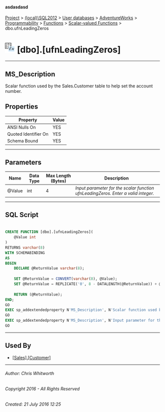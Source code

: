 #### asdasdasd

[Project](../../../../../../index.md) > [(local)\\SQL2012](../../../../../index.md) > [User databases](../../../../index.md) > [AdventureWorks](../../../index.md) > [Programmability](../../index.md) > [Functions](../index.md) > [Scalar-valued Functions](Scalar-valued_Functions.md) > dbo.ufnLeadingZeros

# ![Scalar-valued Functions](../../../../../../Images/Function_Scalar32.png) [dbo].[ufnLeadingZeros]

---

## <a name="#description"></a>MS_Description

Scalar function used by the Sales.Customer table to help set the account number.

## <a name="#properties"></a>Properties

| Property | Value |
|---|---|
| ANSI Nulls On | YES |
| Quoted Identifier On | YES |
| Schema Bound | YES |


---

## <a name="#parameters"></a>Parameters

| Name | Data Type | Max Length (Bytes) | Description |
|---|---|---|---|
| @Value | int | 4 | _Input parameter for the scalar function ufnLeadingZeros. Enter a valid integer._ |


---

## <a name="#sqlscript"></a>SQL Script

```sql

CREATE FUNCTION [dbo].[ufnLeadingZeros](
    @Value int
) 
RETURNS varchar(8) 
WITH SCHEMABINDING 
AS 
BEGIN
    DECLARE @ReturnValue varchar(8);

    SET @ReturnValue = CONVERT(varchar(8), @Value);
    SET @ReturnValue = REPLICATE('0', 8 - DATALENGTH(@ReturnValue)) + @ReturnValue;

    RETURN (@ReturnValue);
END;
GO
EXEC sp_addextendedproperty N'MS_Description', N'Scalar function used by the Sales.Customer table to help set the account number.', 'SCHEMA', N'dbo', 'FUNCTION', N'ufnLeadingZeros', NULL, NULL
GO
EXEC sp_addextendedproperty N'MS_Description', N'Input parameter for the scalar function ufnLeadingZeros. Enter a valid integer.', 'SCHEMA', N'dbo', 'FUNCTION', N'ufnLeadingZeros', 'PARAMETER', N'@Value'
GO

```


---

## <a name="#usedby"></a>Used By

* [[Sales].[Customer]](../../../Tables/Customer.md)


---

###### Author:  Chris Whitworth

###### Copyright 2016 - All Rights Reserved

###### Created: 21 July 2016 12:25

